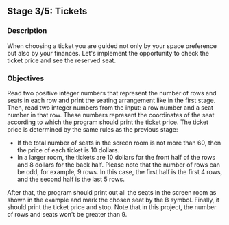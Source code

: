 ## Stage 3/5: Tickets

### Description

When choosing a ticket you are guided not only by your space preference but also by your finances. 
Let's implement the opportunity to check the ticket price and see the reserved seat.

### Objectives

Read two positive integer numbers that represent the number of rows and seats in each row and print the seating 
arrangement like in the first stage. Then, read two integer numbers from the input: 
a row number and a seat number in that row. 
These numbers represent the coordinates of the seat according to which the program should print the ticket price. 
The ticket price is determined by the same rules as the previous stage:

* If the total number of seats in the screen room is not more than 60, then the price of each ticket is 10 dollars.
* In a larger room, the tickets are 10 dollars for the front half of the rows and 8 dollars for the back half. 
Please note that the number of rows can be odd, for example, 9 rows. In this case, the first half is the first 4 rows, 
and the second half is the last 5 rows.

After that, the program should print out all the seats in the screen room as shown in the example and mark the chosen seat by the B symbol. Finally, it should print the ticket price and stop. Note that in this project, the number of rows and seats won't be greater than 9.
